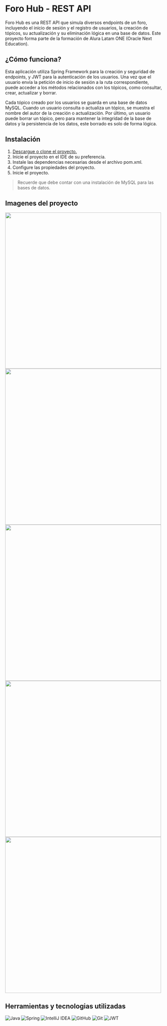 # Foro Hub - REST API
Foro Hub es una REST API que simula diversos endpoints de un foro, incluyendo el inicio de sesión y el registro de usuarios, la creación de tópicos, su actualización y su eliminación lógica en una base de datos. Este proyecto forma parte de la formación de Alura Latam ONE (Oracle Next Education).

## ¿Cómo funciona?
Esta aplicación utiliza Spring Framework para la creación y seguridad de endpoints, y JWT para la autenticación de los usuarios. Una vez que el usuario envía la petición de inicio de sesión a la ruta correspondiente, puede acceder a los métodos relacionados con los tópicos, como consultar, crear, actualizar y borrar.

Cada tópico creado por los usuarios se guarda en una base de datos MySQL. Cuando un usuario consulta o actualiza un tópico, se muestra el nombre del autor de la creación o actualización. Por último, un usuario puede borrar un tópico, pero para mantener la integridad de la base de datos y la persistencia de los datos, este borrado es solo de forma lógica.

## Instalación
1. [Descargue o clone el proyecto.](https://github.com/BFBacchi/Foro_Hub_Alura.git)
2. Inicie el proyecto en el IDE de su preferencia.
3. Instale las dependencias necesarias desde el archivo pom.xml.
4. Configure las propiedades del proyecto.
5. Inicie el proyecto.

> Recuerde que debe contar con una instalación de MySQL para las bases de datos.

## Imagenes del proyecto

<img width="500rem" src="https://github.com/BFBacchi/Foro_Hub_Alura/assets/117870574/761371f2-3bc1-4088-b18e-db0a1623b3c0">
<img width="500rem" src="https://github.com/BFBacchi/Foro_Hub_Alura/assets/117870574/92267aec-6072-4ea4-b955-fa6623b91611">
<img width="500rem" src="https://github.com/BFBacchi/Foro_Hub_Alura/assets/117870574/7cee92cb-4638-4013-a016-88cc85262f87">
<img width="500rem" src="https://github.com/BFBacchi/Foro_Hub_Alura/assets/117870574/f30a0e1a-6a50-48dc-bff6-9e938a932477">
<img width="500rem" src="https://github.com/BFBacchi/Foro_Hub_Alura/assets/117870574/81b88f1b-7479-4828-83ab-bab87bf9692b">


## Herramientas y tecnologias utilizadas
![Java](https://img.shields.io/badge/java-%23ED8B00.svg?style=for-the-badge&logo=openjdk&logoColor=white) ![Spring](https://img.shields.io/badge/spring-%236DB33F.svg?style=for-the-badge&logo=spring&logoColor=white) ![IntelliJ IDEA](https://img.shields.io/badge/IntelliJIDEA-000000.svg?style=for-the-badge&logo=intellij-idea&logoColor=white) ![GitHub](https://img.shields.io/badge/github-%23121011.svg?style=for-the-badge&logo=github&logoColor=white) ![Git](https://img.shields.io/badge/git-%23F05033.svg?style=for-the-badge&logo=git&logoColor=white) ![JWT](https://img.shields.io/badge/JWT-black?style=for-the-badge&logo=JSON%20web%20tokens)
